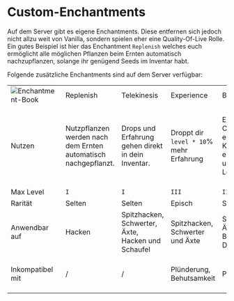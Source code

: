 # Custom-Enchantments

Auf dem Server gibt es eigene Enchantments. Diese entfernen sich jedoch nicht allzu weit von
Vanilla, sondern spielen eher eine Quality-Of-Live Rolle. Ein gutes Beispiel ist hier das Enchantment `Replenish`
welches
euch ermöglicht alle möglichen Pflanzen beim Ernten automatisch nachzupflanzen, solange ihr genügend Seeds im Inventar
habt.

Folgende zusätzliche Enchantments sind auf dem Server verfügbar:

<table style="both">
<tr><td><img src="enchantment-gif.gif" alt="Enchantment-Book" preview-src="https://i.imgur.com/CzFlwOo.png"/></td>              <td>Replenish</td>                                                      <td>Telekinesis</td>                                        <td>Experience</td>                                         <td>Beheading</td>                                                      <td>Silent Gaze</td>                                                        <td>Soulbound</td>                                                      <td>Rocket Saver</td></tr>
<tr><td>Nutzen</td>                                                                                                             <td>Nutzpflanzen werden nach dem Ernten automatisch nachgepflanzt.</td> <td>Drops und Erfahrung gehen direkt in dein Inventar.</td> <td>Droppt dir <code>level * 10</code>% mehr Erfahrung</td> <td>Erhöht die Chance einen Mob Kopf zu erhalten um 2% pro Level.</td>  <td>Du kannst einen Enderman anschauen, ohne dass dir etwas passiert.</td>  <td>Das Item verbleibt auch nach deinem Tod in deinem Inventar.</td>    <td>Gewährt eine <code>level * 15</code>% Chance beim Boosten kein Feuerwerk zu verbrauchen</td></tr>
<tr><td>Max Level</td>                                                                                                          <td><code>I</code></td>                                                 <td><code>I</code></td>                                     <td><code>III</code></td>                                   <td><code>III</code></td>                                               <td><code>I</code></td>                                                     <td><code>I</code></td>                                                 <td><code>III</code></td></tr>
<tr><td>Rarität</td>                                                                                                            <td>Selten</td>                                                         <td>Selten</td>                                             <td>Episch</td>                                             <td>Selten</td>                                                         <td>Selten</td>                                                             <td>Mytisch</td>                                                        <td>Special</td></tr>
<tr><td>Anwendbar auf</td>                                                                                                      <td>Hacken</td>                                                         <td>Spitzhacken, Schwerter, Äxte, Hacken und Schaufel</td>  <td>Spitzhacken, Schwerter und Äxte</td>                    <td>Schwerter, Äxte, Bögen, Dreizack</td>                               <td>Helme</td>                                                              <td>Alles</td>                                                          <td>Elytren</td></tr>
<tr><td>Inkompatibel mit</td>                                                                                                   <td>/</td>                                                              <td>/</td>                                                  <td>Plünderung, Behutsamkeit</td>                           <td>Plünderung</td>                                                     <td>/</td>                                                                  <td>Curse of Vanishing, Curse of Binding</td>                           <td>/</td></tr>
</table>
